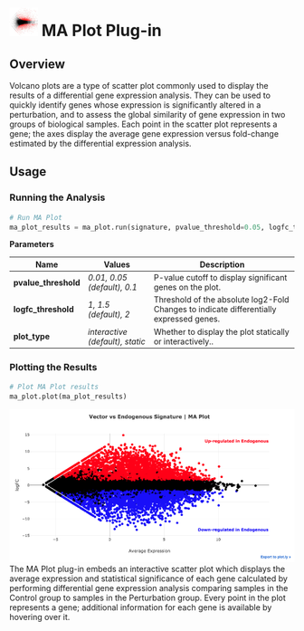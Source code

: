 <img src="img/ma_plot-icon.png" width="50px"> MA Plot Plug-in
================

Overview
----------------
Volcano plots are a type of scatter plot commonly used to display the results of a differential gene expression analysis. They can be used to quickly identify genes whose expression is significantly altered in a perturbation, and to assess the global similarity of gene expression in two groups of biological samples. Each point in the scatter plot represents a gene; the axes display the average gene expression versus fold-change estimated by the differential expression analysis.

Usage
----------------
### Running the Analysis
```python
# Run MA Plot
ma_plot_results = ma_plot.run(signature, pvalue_threshold=0.05, logfc_threshold=1.5, plot_type=interactive)
```

**Parameters**

| Name | Values | Description |
| ---- | ------ | ----------- |
| **pvalue_threshold** | *0.01, 0.05 (default), 0.1* | P-value cutoff to display significant genes on the plot. |
| **logfc_threshold** | *1, 1.5 (default), 2* | Threshold of the absolute log2-Fold Changes to indicate differentially expressed genes. |
| **plot_type** | *interactive (default), static* | Whether to display the plot statically or interactively.. |


### Plotting the Results
```python
# Plot MA Plot results
ma_plot.plot(ma_plot_results)
```
<img src="img/ma_plot-example.png"> 
The MA Plot plug-in embeds an interactive scatter plot which displays the average expression and statistical significance of each gene calculated by performing differential gene expression analysis comparing samples in the Control group to samples in the Perturbation group. Every point in the plot represents a gene; additional information for each gene is available by hovering over it.